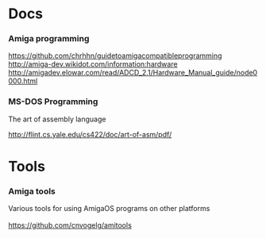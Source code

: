 # Docs

### Amiga programming

https://github.com/chrhhn/guidetoamigacompatibleprogramming<br>
http://amiga-dev.wikidot.com/information:hardware<br>
http://amigadev.elowar.com/read/ADCD_2.1/Hardware_Manual_guide/node0000.html

### MS-DOS Programming

The art of assembly language

http://flint.cs.yale.edu/cs422/doc/art-of-asm/pdf/

# Tools

### Amiga tools

Various tools for using AmigaOS programs on other platforms<br>
<br>
https://github.com/cnvogelg/amitools
